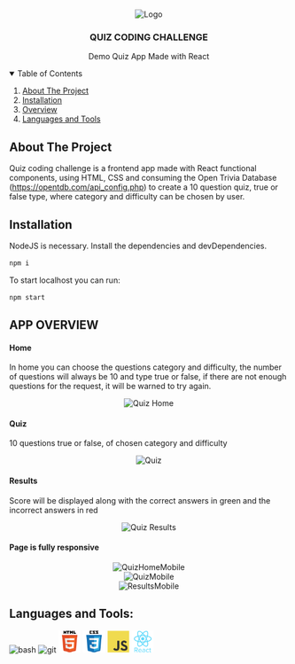 <!-- PROJECT LOGO -->
<br />
<p align="center">
  
  <p align="center">
    <img src="https://firebasestorage.googleapis.com/v0/b/react-chat-67a93.appspot.com/o/Quiz%2FQuizbanner.PNG?alt=media&token=73c81994-a6ac-4167-9956-c0cf9a811623" alt="Logo" >
  </p>

  <h3 align="center">QUIZ CODING CHALLENGE</h3>

  <p align="center">
    Demo Quiz App
	Made with React
  </p>
</p>

<!-- TABLE OF CONTENTS -->
<details open="open">
  <summary>Table of Contents</summary>
  <ol>
  	<li><a href="#about-the-project">About The Project</a></li>
    <li><a href="#installation">Installation</a></li>
    <li><a href="#app-overview">Overview</a></li>
    <li><a href="#languages-and-tools">Languages and Tools</a></li>
  </ol>
</details>

<!-- ABOUT THE PROJECT -->

## About The Project

Quiz coding challenge is a frontend app made with React functional components, using HTML, CSS and consuming the Open Trivia Database (https://opentdb.com/api_config.php) to create a 10 question quiz, true or false type, where category and difficulty can be chosen by user. 

## Installation

NodeJS is necessary. Install the dependencies and devDependencies.

```sh
npm i
```

To start localhost you can run:

```sh
npm start
```

<!-- USAGE -->

## APP OVERVIEW

#### Home

In home you can choose the questions category and difficulty, the number of questions will always be 10 and type true or false, if there are not enough questions for the request, it will be warned to try again.

<p align="center">
    <img src="https://firebasestorage.googleapis.com/v0/b/react-chat-67a93.appspot.com/o/Quiz%2FHomeQuiz.PNG?alt=media&token=7c847258-b859-481b-8e0e-b5e8623928ab" alt="Quiz Home" >

</p>

#### Quiz

10 questions true or false, of chosen category and difficulty

<p align="center">
    <img src="https://firebasestorage.googleapis.com/v0/b/react-chat-67a93.appspot.com/o/Quiz%2FQuizQuiz.PNG?alt=media&token=416c4e2c-f464-41e2-b0ac-a5c564313f5a" alt="Quiz" >

</p>

#### Results

Score will be displayed along with the correct answers in green and the incorrect answers in red

<p align="center">
    <img src="https://firebasestorage.googleapis.com/v0/b/react-chat-67a93.appspot.com/o/Quiz%2FResultsQuiz.PNG?alt=media&token=c41bc134-023a-440b-b785-f26520912f7f" alt="Quiz Results" >

</p>

#### Page is fully responsive

<p align="center">
    <img src="https://firebasestorage.googleapis.com/v0/b/react-chat-67a93.appspot.com/o/Quiz%2FHomeQuizMobile.png?alt=media&token=a8b03776-6faf-44ff-b4a1-688daa49ef28" alt="QuizHomeMobile" >
	<br />
	<img src="https://firebasestorage.googleapis.com/v0/b/react-chat-67a93.appspot.com/o/Quiz%2FQuizQuizMobile.png?alt=media&token=7a872172-1d3f-4349-a6c8-78f9d9b5aa2e" alt="QuizMobile" >
	<br />
	<img src="https://firebasestorage.googleapis.com/v0/b/react-chat-67a93.appspot.com/o/Quiz%2FResultsQuizMobile.png?alt=media&token=73662dbf-eddb-45b6-b717-6443d6420c20" alt="ResultsMobile" >

</p>

<!-- ACKNOWLEDGEMENTS -->

## Languages and Tools:

<p align="left"> 
<img src="https://www.vectorlogo.zone/logos/gnu_bash/gnu_bash-icon.svg" alt="bash" width="40" height="40"/> <img src="https://www.vectorlogo.zone/logos/git-scm/git-scm-icon.svg" alt="git" width="40" height="40"/>  <img src="https://raw.githubusercontent.com/devicons/devicon/master/icons/html5/html5-original-wordmark.svg" alt="html5" width="40" height="40"/>  <img src="https://raw.githubusercontent.com/devicons/devicon/master/icons/css3/css3-original-wordmark.svg" alt="css3" width="40" height="40"/>  <img src="https://raw.githubusercontent.com/devicons/devicon/master/icons/javascript/javascript-original.svg" alt="javascript" width="40" height="40"/>  <img src="https://raw.githubusercontent.com/devicons/devicon/master/icons/react/react-original-wordmark.svg" alt="react" width="40" height="40"/>  </p>